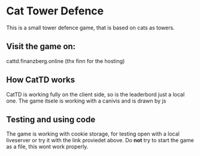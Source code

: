 # Cat Tower Defence
This is a small tower defence game, that is based on cats as towers. 

## Visit the game on:
cattd.finanzberg.online (thx finn for the hosting)

## How CatTD works
CatTD is working fully on the client side, so is the leaderbord just a local one.
The game itsele is working with a canivis and is drawn by js

## Testing and using code
The game is working with cookie storage, for testing open with a local liveserver or try it with the link proviedet above.
Do **not** try to start the game as a file, this wont work properly.
